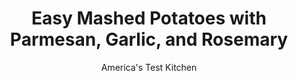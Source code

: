 ---
layout: ../../layouts/MarkdownPostLayout.astro
title: Easy Mashed Potatoes with Parmesan, Garlic, and Rosemary
author: America's Test Kitchen
pubDate: 2023-03-15
description: "Nutty and salty grated Parmesan, minced fresh garlic, and earthy rosemary make for a decidedly Italian-inspired take on classic mashed potatoes."
image_url: https://res.cloudinary.com/hksqkdlah/image/upload/ar_1:1,c_fill,dpr_2.0,f_auto,fl_lossy.progressive.strip_profile,g_faces:auto,q_auto:low,w_344/37287_sfs-easy-mashed-potatoes-with-parmesan-garlic-and-rosemary-6
tags: ["Side Dishes","Cheese","Potatoes"]
calories: 1851
protein: 12
carbohydrates: 43
fats: 
fiber: 5
ingredients: ["2 pounds, Yukon Gold potatoes, peeled and sliced 1/2 inch thick",", Salt and pepper","3/4 cup, half-and-half","6 tablespoons, unsalted butter","1 ounce, Parmesan cheese, grated (1/2 cup)","1 , garlic clove, minced","1 teaspoon, minced fresh rosemary"]
serves: 4
time: "40 minutes"
instructions: ["Place potatoes and 1 tablespoon salt in large saucepan, add water to cover by 1 inch, and bring to boil over high heat. Reduce heat to medium and simmer until potatoes are tender and paring knife can be easily slipped in and out of potatoes, 18 to 22 minutes.","Meanwhile, combine half-and-half and butter in 2-cup liquid measuring cup and microwave, covered, until butter is melted and mixture is warm to touch, about 2 minutes.","Drain potatoes and return them to pot. Cook over low heat, stirring, until potatoes are thoroughly dried, about 30 seconds. Remove from heat and, using potato masher, mash potatoes until smooth and no lumps remain. Stir in half-and-half mixture, 3/4 teaspoon salt, and 1/2 teaspoon pepper until fully incorporated. Stir in Parmesan, garlic, and rosemary until combined. Season with salt and pepper to taste. Serve."]
nutrition: ["1052 mg Potassium","309 mg Phosphorus","306 mg Calcium","2 mg Iron","67 mg Magnesium","730 mg Sodium","1 mg Zinc","27 g Fat","2 mg Niacin (B3)","7 g Monounsaturated","1 g Polyunsaturated","45 mg Vitamin C","75 mg Cholesterol","17 g Saturated","5 g Fiber","39 µg Folate (food)","3 g Sugars","8 µg Vitamin K","226 g Water","43 g Carbs","39 µg Folate equivalent (total)","12 g Protein","228 µg Vitamin A","462 kcal Energy","1851 calories"]
notes: "We prefer Yukon Gold potatoes here, but russet potatoes will work in a pinch."
---